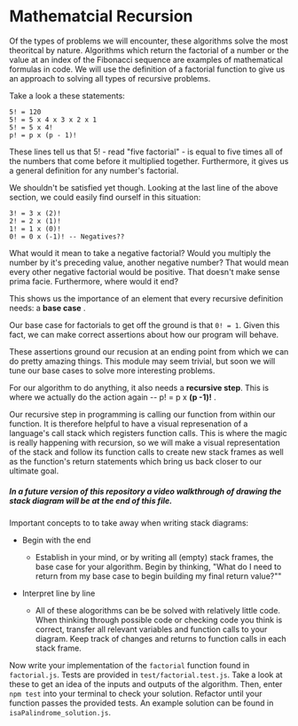 # Mathematcial Recursion

Of the types of problems we will encounter, these algorithms solve the most theoritcal by nature. Algorithms which return the factorial of a number or the value at an index of the Fibonacci sequence are examples of mathematical formulas in code. We will use the definition of a factorial function to give us an approach to solving all types of recursive problems.

Take a look a these statements:

```
5! = 120
5! = 5 x 4 x 3 x 2 x 1
5! = 5 x 4!
p! = p x (p - 1)!
```

These lines tell us that 5! - read "five factorial" - is equal to five times all of the numbers that come before it multiplied together. Furthermore, it gives us a general definition for any number's factorial. 

We shouldn't be satisfied yet though. Looking at the last line of the above section, we could easily find ourself in this situation:

```
3! = 3 x (2)!
2! = 2 x (1)!
1! = 1 x (0)!
0! = 0 x (-1)! -- Negatives??

```

What would it mean to take a negative factorial? Would you multiply the number by it's preceding value, another negative number? That would mean every other negative factorial would be positive. That doesn't make sense prima facie. Furthermore, where would it end?

This shows us the importance of an element that every recursive definition needs: a __base case__ .

Our base case for factorials to get off the ground is that `0! = 1`. Given this fact, we can make correct assertions about how our program will behave. 

These assertions ground our recusion at an ending point from which we can do pretty amazing things. This module may seem trivial, but soon we will tune our base cases to solve more interesting problems.

For our algorithm to do anything, it also needs a __recursive step__. This is where we actually do the action again -- p! = p x __(p -1)!__ . 

Our recursive step in programming is calling our function from within our function. It is therefore helpful to have a visual represenation of a language's call stack which registers function calls. This is where the magic is really happening with recursion, so we will make a visual representation of the stack and follow its function calls to create new stack frames as well as the function's return statements which bring us back closer to our ultimate goal.

##### In a future version of this repository a video walkthrough of drawing the stack diagram will be at the end of this file. 

Important concepts to to take away when writing stack diagrams:

- Begin with the end

    - Establish in your mind, or by writing all (empty) stack frames, the base case for your algorithm. Begin by thinking, "What do I need to return from my base case to begin building my final return value?""

- Interpret line by line

    - All of these alogorithms can be be solved with relatively little code. When thinking through possible code or checking code you think is correct, transfer all relevant variables and function calls to your diagram. Keep track of changes and returns to function calls in each stack frame.


Now write your implementation of the `factorial` function found in `factorial.js`. Tests are provided in `test/factorial.test.js`. Take a look at these to get an idea of the inputs and outputs of the algorithm. Then, enter `npm test` into your terminal to check your solution. Refactor until your function passes the provided tests. An example solution can be found in `isaPalindrome_solution.js`.
